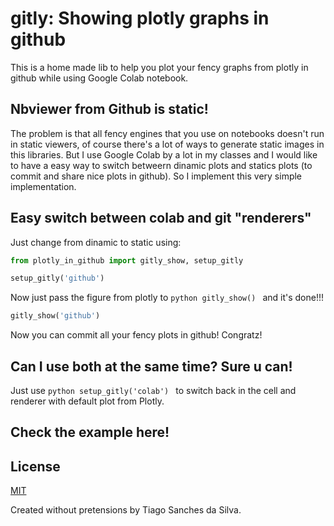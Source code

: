 # gitly: Showing plotly graphs in github

This is a home made lib to help you plot your fency graphs from plotly in github while using Google Colab notebook.

## Nbviewer from Github is static!

The problem is that all fency engines that you use on notebooks doesn't run in static viewers, of course there's a lot of ways to generate static images in this libraries. But I use Google Colab by a lot in my classes and I would like to have a easy way to switch betweern dinamic plots and statics plots (to commit and share nice plots in github). So I implement this very simple implementation.

## Easy switch between colab and git "renderers"

Just change from dinamic to static using:

```python
from plotly_in_github import gitly_show, setup_gitly

setup_gitly('github')
```

Now just pass the figure from plotly to ```python gitly_show() ``` and it's done!!!

```python
gitly_show('github')
```
Now you can commit all your fency plots in github! Congratz!

## Can I use both at the same time? Sure u can!

Just use ```python setup_gitly('colab') ``` to switch back in the cell and renderer with default plot from Plotly.

## Check the example here!

<to do>


## License
[MIT](https://choosealicense.com/licenses/mit/)

Created without pretensions by Tiago Sanches da Silva.
